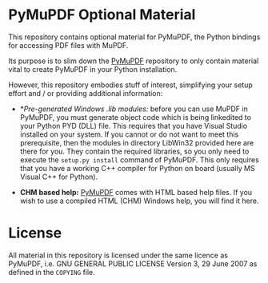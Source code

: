 # PyMuPDF Optional Material
This repository contains optional material for PyMuPDF, the Python bindings for accessing PDF files with MuPDF.

Its purpose is to slim down the [PyMuPDF](https://github.com/rk700/PyMuPDF) repository to only contain material vital to create PyMuPDF in your Python installation.

However, this repository embodies stuff of interest, simplifying your setup effort and / or providing additional information:

* **Pre-generated Windows *.lib modules:** before you can use MuPDF in PyMuPDF, you must generate object code which is being linkedited to your Python PYD (DLL) file. This requires that you have Visual Studio installed on your system. If you cannot or do not want to meet this prerequisite, then the modules in directory LibWin32 provided here are there for you. They contain the required libraries, so you only need to execute the ``setup.py install`` command of PyMuPDF. This only requires that you have a working C++ compiler for Python on board (usually MS Visual C++ for Python).

* **CHM based help:** [PyMuPDF](https://github.com/rk700/PyMuPDF) comes with HTML based help files. If you wish to use a compiled HTML (CHM) Windows help, you will find it here.

# License
All material in this repository is licensed under the same licence as PyMuPDF, i.e. GNU GENERAL PUBLIC LICENSE Version 3, 29 June 2007 as defined in the ``COPYING`` file.
